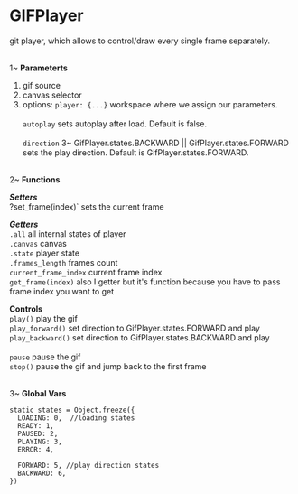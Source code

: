 # GIFPlayer
git player, which allows to control/draw every single frame separately.<br/><br/> 


1~ **Parameterts**<br/>

1. gif source
2. canvas selector
3. options:
    `player: {...}` workspace where we assign our parameters.<br/>   
      `autoplay` sets autoplay after load. Default is false.<br/>        
      `direction` 3~ GifPlayer.states.BACKWARD || GifPlayer.states.FORWARD sets the play direction. Default is GifPlayer.states.FORWARD.<br/><br/>


2~ **Functions**<br/>

***Setters***<br/>
?set_frame(index)` sets the current frame<br/>

***Getters***<br/>
`.all` all internal states of player<br/>
`.canvas` canvas<br/>
`.state` player state<br/>
`.frames_length` frames count<br/>
`current_frame_index` current frame index<br/>
`get_frame(index)` also I getter but it's function because you have to pass frame index you want to get<br/>

**Controls**<br/>
`play()` play the gif<br/>
`play_forward()` set direction to GifPlayer.states.FORWARD and play<br/>
`play_backward()` set direction to GifPlayer.states.BACKWARD and play<br/>  
`pause` pause the gif<br/>
`stop()` pause the gif and jump back to the first frame<br/><br/>


3~ **Global Vars**<br/>
```
static states = Object.freeze({
  LOADING: 0,  //loading states
  READY: 1,
  PAUSED: 2,
  PLAYING: 3,
  ERROR: 4,

  FORWARD: 5, //play direction states
  BACKWARD: 6,
})
```

